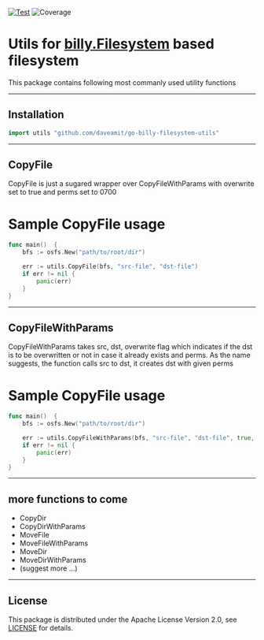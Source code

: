 [![Test](https://github.com/daveamit/go-billy-filesystem-utils/workflows/Test/badge.svg)](https://github.com/daveamit/go-billy-filesystem-utils/actions?query=workflow%3ATest)
![Coverage](https://img.shields.io/badge/Coverage-87.0%25-brightgreen)

# Utils for [billy.Filesystem](github.com/go-git/go-billy) based filesystem 
This package contains following most commanly used utility functions

---


## Installation

```go
import utils "github.com/daveamit/go-billy-filesystem-utils" 
```

---

## CopyFile
CopyFile is just a sugared wrapper over CopyFileWithParams with overwrite set to true and perms set to 0700

# Sample CopyFile usage
```go
func main()  {
	bfs := osfs.New("path/to/root/dir")

    err := utils.CopyFile(bfs, "src-file", "dst-file")
    if err != nil {
        panic(err)
    }
}
```

---

## CopyFileWithParams
CopyFileWithParams takes src, dst, overwrite flag which indicates if the dst is to be overwritten or not in case it already exists and perms. As the name suggests, the function calls src to dst, it creates dst with given perms

# Sample CopyFile usage
```go
func main()  {
	bfs := osfs.New("path/to/root/dir")

    err := utils.CopyFileWithParams(bfs, "src-file", "dst-file", true, 0700)
    if err != nil {
        panic(err)
    }
}
```
---
## more functions to come 
 * CopyDir
 * CopyDirWithParams
 * MoveFile
 * MoveFileWithParams
 * MoveDir
 * MoveDirWithParams
 * (suggest more ...)

---

## License
This package is distributed under the Apache License Version 2.0, see [LICENSE](LICENSE) for details.